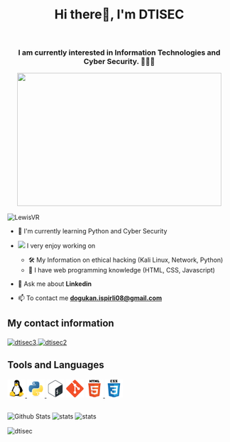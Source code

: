 <h1 align="center">Hi there👋, I'm DTISEC</h1>
<br>
<h3 align="center">I am currently interested in Information Technologies and Cyber ​​Security. 👨🏻‍💻
</h3>
<p align="center">
  <img width="460" height="300" src="https://i.hizliresim.com/5bgeda1.png">
</p>

<p align="left"> <img src="https://komarev.com/ghpvc/?username=LewisVR&label=Profile%20views&color=0e75b6&style=flat" alt="LewisVR" /> </p>



- 🌱  I'm currently learning Python and Cyber ​​Security

- <img src="https://media.giphy.com/media/WUlplcMpOCEmTGBtBW/giphy.gif" width="30"> I very enjoy working on
  - 🛠  My Information on ethical hacking (Kali Linux, Network, Python)
  - 🐞 I have web programming knowledge (HTML, CSS, Javascript)

- 💬 Ask me about **Linkedin**

- 📫 To contact me **dogukan.ispirli08@gmail.com**

<summary style="font-weight: bold; font-size: 18px"><h3>My contact information</h3></summary>
<a href="https://www.linkedin.com/in/dogukan-ispirli/" target="blank">
  
<img align="center" src="https://raw.githubusercontent.com/rahuldkjain/github-profile-readme-generator/master/src/images/icons/Social/linked-in-alt.svg" alt="dtisec3" height="30" width="40" />

  <img align="center" src="https://raw.githubusercontent.com/rahuldkjain/github-profile-readme-generator/master/src/images/icons/Social/instagram.svg" alt="dtisec2" height="30" width="40" />
<a href = "https://www.instagram.com/dogukan.ispirli/" target = "blank"></a>
  
<summary style="font-weight: bold; font-size: 18px"><h3>Tools and Languages</h3></summary>

<a href = "https://www.kali.org/" target = "_blank" rel = "noreferrer">
<img src = "https://raw.githubusercontent.com/devicons/devicon/master/icons/linux/linux-original.svg" alt = "Linux" width = "40" height = "40"> </a>
  
<a href = "https://www.python.org" target = "_blank" rel = "noreferrer"> 
<img src= "https://raw.githubusercontent.com/devicons/devicon/master/icons/python/python-original.svg" alt = "Python" width = "40" height = "40"/> </a>
  
<a href = "https://www.gnu.org/software/bash/" target = "_blank" rel = "noreferrer">
<img src = "https://raw.githubusercontent.com/devicons/devicon/master/icons/bash/bash-original.svg" alt = "Git" width = "40" height = "40"></a>
  
 <a href = "https://git-scm.com/" target = "_blank" rel = "noreferrer">
<img src = "https://raw.githubusercontent.com/devicons/devicon/master/icons/git/git-original.svg" alt = "Git" width = "40" height = "40"></a>
  
<a href = "https://www.w3.org/html/" target = "_blank" rel = "noreferrer">
<img src = "https://raw.githubusercontent.com/devicons/devicon/master/icons/html5/html5-original-wordmark.svg" alt = "Html5" width = "40" height = "40"/> </a>
    
<a href = "https://www.w3schools.com/css/" target = "_blank" rel="noreferrer"> 
<img src="https://raw.githubusercontent.com/devicons/devicon/master/icons/css3/css3-original-wordmark.svg" alt = "Css3" width = "40" height = "40"/> </a>   
  
  
  <br>
  <br>
  
![Github Stats](https://github-readme-stats.vercel.app/api?username=dtisec&show_icons=true&theme=radical&hide=issues,contribs)
<img src="https://github-readme-stats.vercel.app/api/top-langs/?username=dtisec&layout=compact&theme=tokyonight" width="%100" height="150px" alt="stats" />
<img src="https://github-profile-trophy.vercel.app/?username=dtisec&theme=nord" width="%100" height="150px" alt="stats" />
<p><img align="center" src="https://github-readme-streak-stats.herokuapp.com/?user=dtisec&" alt="dtisec" /></p>
